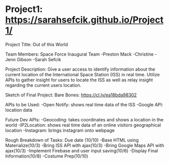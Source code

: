 # Project1: https://sarahsefcik.github.io/Project1/

Project Title: Out of this World

Team Members: 
  Space Force Inaugural Team
  -Preston Mack
  -Christine 
  -Jenn Gibson
  -Sarah Sefcik

Project Description:
  Give a user access to identify information about the current location of the International Space Station (ISS) in real time. Utilize APIs to gather insight for users to locate the ISS as well as relay insight regarding the current users location.

Sketch of Final Project:
  Bare Bones: https://cl.ly/ea18bda98302


APIs to be Used:
  -Open Notify: shows real time data of the ISS
  -Google API: location data

  Future Dev APIs:
  -Geocoding: takes coordinates and shows a location in the world
  -IP2Location: shows real time data of an online visitors geographical location
  -Instagram: brings instagram onto webpage

Rough Breakdown of Tasks: Due date (10/10)
  -Base HTML using Materialize(10/3)
  -Bring ISS API with ajax(10/3)
  -Bring Google Maps API with ajax(10/3)
  -Implement Firebase and user input saving(10/6)
  -Display Final Information(10/8)
  -Costume Prep(10/10)